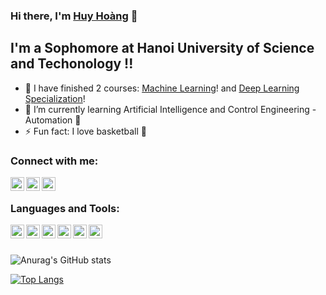 ### Hi there, I'm [Huy Hoàng][website] 👋


## I'm a Sophomore at Hanoi University of Science and Techonology !!

- 🔭 I have finished 2 courses: [Machine Learning][course]! and [Deep Learning Specialization][course2]!
- 🌱 I’m currently learning Artificial Intelligence and Control Engineering - Automation 💯
- ⚡ Fun fact: I love basketball ️🏀

### Connect with me:

[<img align="left" alt="codeSTACKr | Facebook" width="22px" src="https://cdn.jsdelivr.net/npm/simple-icons@v3/icons/facebook.svg" />][facebook]
[<img align="left" alt="codeSTACKr | LinkedIn" width="22px" src="https://cdn.jsdelivr.net/npm/simple-icons@v3/icons/linkedin.svg" />][linkedin]
[<img align="left" alt="codeSTACKr | Instagram" width="22px" src="https://cdn.jsdelivr.net/npm/simple-icons@v3/icons/instagram.svg" />][instagram]

<br />

### Languages and Tools:
<img align="left" alt="codeSTACKr | Instagram" width="22px" src="https://cdn.jsdelivr.net/npm/simple-icons@v3/icons/python.svg">
<img align="left" alt="codeSTACKr | Instagram" width="22px" src="https://cdn.jsdelivr.net/npm/simple-icons@v3/icons/cplusplus.svg">
<img align="left" alt="codeSTACKr | Instagram" width="22px" src="https://cdn.jsdelivr.net/npm/simple-icons@v3/icons/c.svg">
<img align="left" alt="codeSTACKr | Instagram" width="22px" src="https://cdn.jsdelivr.net/npm/simple-icons@v3/icons/visualstudio.svg">
<img align="left" alt="codeSTACKr | Instagram" width="22px" src="https://cdn.jsdelivr.net/npm/simple-icons@v3/icons/pycharm.svg">
<img align="left" alt="codeSTACKr | Instagram" width="22px" src="https://cdn.jsdelivr.net/npm/simple-icons@v3/icons/jupyter.svg">

<br />
<br />

![Anurag's GitHub stats](https://github-readme-stats.vercel.app/api?username=huyhoang18112k2&show_icons=true&theme=radical)



[![Top Langs](https://github-readme-stats.vercel.app/api/top-langs/?username=huyhoang18112k2&langs_count=8)](https://github.com/anuraghazra/github-readme-stats)


[website]: https://www.linkedin.com/in/huy-ho%C3%A0ng-l%C3%AA-a34b3021b/
[course]: https://coursera.org/share/2cb0237e85baa89c3f7aed38a8ecc3cb
[facebook]: https://www.facebook.com/hoanglht1821/
[instagram]: https://www.instagram.com/huyhoang_02/
[linkedin]: https://www.linkedin.com/in/huy-ho%C3%A0ng-l%C3%AA-a34b3021b/
[course2]: https://www.coursera.org/account/accomplishments/specialization/certificate/2YSH3HDPFTJD
